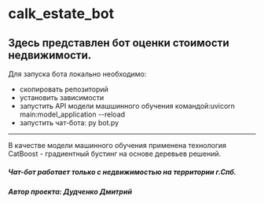 # calk_estate_bot
Здесь представлен бот оценки стоимости недвижимости. 
-----------------
Для запуска бота локально необходимо:
- скопировать репозиторий
- установить зависимости
- запустить API модели машшинного обучения командой:uvicorn main:model_application --reload
- запустить чат-бота: py bot.py

----------------
В качестве модели машинного обучения применена технология 
CatBoost - градиентный бустинг на основе деревьев решений.
##### Чат-бот работает только с недвижимостью на территории г.Спб.
##### Автор проекта: Дудченко Дмитрий